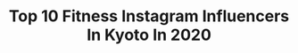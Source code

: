 ---
title: Top 10 Fitness Instagram Influencers In Kyoto In 2020
description: >-
  Find top fitness Instagram influencers in Kyoto in 2020. Most popular hashtags: #fitness #bodymake #kyoto #2020.
platform: Instagram
profiles:
  - username: "norie_fitness"
    fullname: >-
      𝐍𝐎𝐑𝐈𝐄
    location: "Japan"
    followers: 14175
    engagement: 571
    commentsToLikes: 0.030889
    id: ck0vwq2myv0wm0i19y7uytjpc
    verified: false
    hashtags: "#japanese, #model, #2019, #check8146"
  - username: "takuuuumi.96"
    fullname: >-
      ♛𝗧𝗮𝗸𝘂𝘂𝗺𝗶🦥🍃
    location: "Japan"
    followers: 17116
    engagement: 541
    commentsToLikes: 0.071426
    id: ck5ckyvc9xw300i11aqo6k4o5
    verified: false
    hashtags: "#japantrip, #kyoto, #haircolor, #guccihat"
  - username: "222roseeee"
    fullname: >-
      
    location: "Japan"
    followers: 7292
    engagement: 988
    commentsToLikes: 0.039484
    id: ck138uvrai5800i19l1yn1nd3
    verified: false
    hashtags: "#fittness, #lunch, #restaurant, #hotel"
  - username: "makototakemura_golf"
    fullname: >-
      竹村真琴 Makoto Takemura
    location: "Japan"
    followers: 26645
    engagement: 830
    commentsToLikes: 0.026608
    id: ck0vvwuzmr4mx0i19vd80v6nf
    verified: false
    hashtags: "#fashion, #cake, #swing, #diet"
  - username: "jonathan.sieger"
    fullname: >-
      Jonathan Sieger   ジョナサン・シガー
    location: "Japan"
    followers: 10250
    engagement: 934
    commentsToLikes: 0.024414
    id: ckap3xk0s4xln0i78uswby9hw
    verified: true
    hashtags: "#gunma, #traning, #workout, #doglove"
  - username: "blifetokyo"
    fullname: >-
      B-life
    location: "Japan"
    followers: 28692
    engagement: 707
    commentsToLikes: 0.039359
    id: ckapb665gypre0i78i1v3kh7d
    verified: false
    hashtags: ""
  - username: "keikocalvins"
    fullname: >-
      Keikocalvin
    location: "Japan"
    followers: 7344
    engagement: 1209
    commentsToLikes: 0.037511
    id: ck6tzelxo98wy0j714tb0rt3r
    verified: false
    hashtags: "#cooljapan, #morena, #fitnessmodels, #healthybodyhappylife"
  - username: "tina.cohen"
    fullname: >-
      TINA COHEN 🌺
    location: "Japan"
    followers: 50160
    engagement: 993
    commentsToLikes: 0.009573
    id: ck0u1gvbvwu270i19wgpdj9vm
    verified: false
    hashtags: "#chocolatelab, #earthday, #quarantine, #eastwaves"
  - username: "reika_japan"
    fullname: >-
      ❤REIKA❤黒咲玲香
    location: "Japan"
    followers: 29654
    engagement: 246
    commentsToLikes: 0.054959
    id: ck5hopz05q0i50i11y7ts6ngi
    verified: false
    hashtags: "#gridgirl, #bike, #hipup, #harleydavidson"
  - username: "sapirfi"
    fullname: >-
      ספיר פישלזון-מאיר
    location: "Japan"
    followers: 13862
    engagement: 840
    commentsToLikes: 0.024565
    id: ck13cvsmv2ery0i19obywhslt
    verified: false
    hashtags: "#balance, #vansshoes, #bybello, #gymnasfitninja"
---